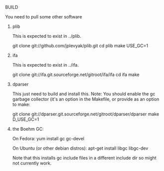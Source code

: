 BUILD

  You need to pull some other software

  1. plib

     This is expected to exist in ../plib.

        git clone git://github.com/jplevyak/plib.git
	cd plib
        make USE_GC=1

  2. ifa

     This is expected to exist in ../ifa.

        git clone git://ifa.git.sourceforge.net/gitroot/ifa/ifa
	cd ifa
	make


  3. dparser
   
     This just need to build and install this. Note: You should enable the
     gc garbage collector (it's an option in the Makefile, or provide as
     an option to make:

        git clone git://dparser.git.sourceforge.net/gitroot/dparser/dparser
        make D_USE_GC=1


  4. the Boehm GC:

     On Fedora:
        yum install gc gc-devel

     On Ubuntu (or other debian distros):
         apt-get install libgc libgc-dev


     Note that this installs gc include files in a different include dir
     so might not currently work.
